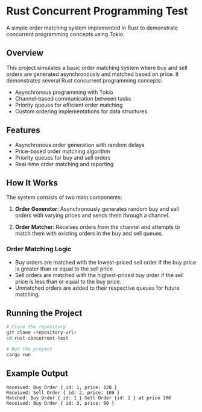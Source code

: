 # Rust Concurrent Programming Test

A simple order matching system implemented in Rust to demonstrate concurrent programming concepts using Tokio.

## Overview

This project simulates a basic order matching system where buy and sell orders are generated asynchronously and matched based on price. It demonstrates several Rust concurrent programming concepts:

- Asynchronous programming with Tokio
- Channel-based communication between tasks
- Priority queues for efficient order matching
- Custom ordering implementations for data structures

## Features

- Asynchronous order generation with random delays
- Price-based order matching algorithm
- Priority queues for buy and sell orders
- Real-time order matching and reporting

## How It Works

The system consists of two main components:

1. **Order Generator**: Asynchronously generates random buy and sell orders with varying prices and sends them through a channel.

2. **Order Matcher**: Receives orders from the channel and attempts to match them with existing orders in the buy and sell queues.

### Order Matching Logic

- Buy orders are matched with the lowest-priced sell order if the buy price is greater than or equal to the sell price.
- Sell orders are matched with the highest-priced buy order if the sell price is less than or equal to the buy price.
- Unmatched orders are added to their respective queues for future matching.

## Running the Project

```bash
# Clone the repository
git clone <repository-url>
cd rust-concurrent-test

# Run the project
cargo run
```

## Example Output

```
Received: Buy Order { id: 1, price: 120 }
Received: Sell Order { id: 2, price: 100 }
Matched: Buy Order { id: 1 } Sell Order {id: 2 } at price 100
Received: Buy Order { id: 3, price: 90 }
```
